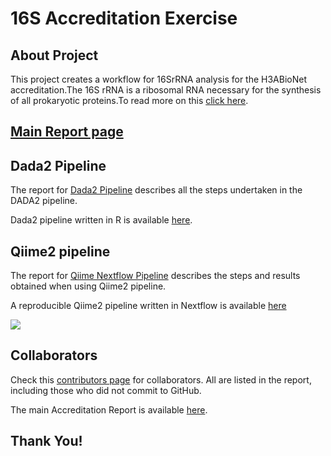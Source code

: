 
# 16S Accreditation Exercise

## About Project
This project creates a workflow for 16SrRNA analysis for the H3ABioNet accreditation.The 16S rRNA is a ribosomal RNA necessary for the synthesis of all prokaryotic proteins.To read more on this [click here](https://www.cd-genomics.com/blog/16s-rrna-one-of-the-most-important-rrnas/).

## [Main Report page](https://mbbu.github.io/16S_Accreditation)

## Dada2 Pipeline
The report for [Dada2 Pipeline](Dada2_report.md) describes all the steps undertaken in the DADA2 pipeline.


Dada2 pipeline written in R is available [here](https://github.com/mbbu/16S_Accreditation/tree/main/Dada2_Pipeline). 


## Qiime2 pipeline
The report for [Qiime Nextflow Pipeline](Qiime2_report.md) describes the steps and results obtained when using Qiime2 pipeline.

A reproducible Qiime2 pipeline written in Nextflow is available [here](https://github.com/mbbu/16S_Accreditation/tree/main/Qiime2_Nextflow)

![](https://i.imgur.com/p62VIec.png)
## Collaborators

Check this [contributors page](https://github.com/mbbu/16S_Accreditation/graphs/contributors) for collaborators. All are listed in the report, including those who did not commit to GitHub. 

The main Accreditation Report is available [here](Accreditation_Report.md).

## Thank You!
